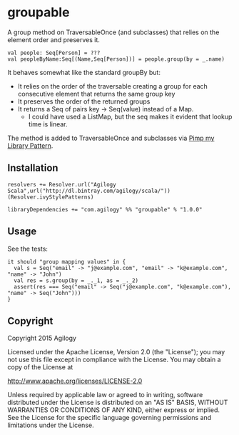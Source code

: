 # groupable

A group method on TraversableOnce (and subclasses) that relies on the element order and preserves it.

```
val people: Seq[Person] = ???
val peopleByName:Seq[(Name,Seq[Person])] = people.group(by = _.name)
```

It behaves somewhat like the standard groupBy but:
- It relies on the order of the traversable creating a group for each consecutive element that returns the same group key
- It preserves the order of the returned groups
- It returns a Seq of pairs key -> Seq(value) instead of a Map. 
  - I could have used a ListMap, but the seq makes it evident that lookup time is linear.

The method is added to TraversableOnce and subclasses via [Pimp my Library Pattern](http://www.artima.com/weblogs/viewpost.jsp?thread=179766).

## Installation

```
resolvers += Resolver.url("Agilogy Scala",url("http://dl.bintray.com/agilogy/scala/"))(Resolver.ivyStylePatterns)

libraryDependencies += "com.agilogy" %% "groupable" % "1.0.0"
```

## Usage

See the tests:

```
it should "group mapping values" in {
  val s = Seq("email" -> "j@example.com", "email" -> "k@example.com", "name" -> "John")
  val res = s.group(by = _._1, as = _._2)
  assert(res === Seq("email" -> Seq("j@example.com", "k@example.com"), "name" -> Seq("John")))
}
```

## Copyright

Copyright 2015 Agilogy

Licensed under the Apache License, Version 2.0 (the "License"); you may not use this file except in compliance with the License. You may obtain a copy of the License at

http://www.apache.org/licenses/LICENSE-2.0

Unless required by applicable law or agreed to in writing, software distributed under the License is distributed on an "AS IS" BASIS, WITHOUT WARRANTIES OR CONDITIONS OF ANY KIND, either express or implied. See the License for the specific language governing permissions and limitations under the License.